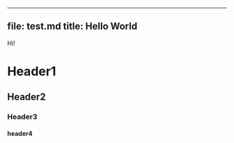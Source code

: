 <script>
 import Box from "$lib/Box.svelte";
</script>

---
file: test.md
title: Hello World
---

Hi!

# Header1
## Header2
### Header3
#### header4


<Box />
